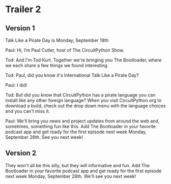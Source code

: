
# Trailer 2
## Version 1

Talk Like a Pirate Day is Monday, September 19th

Paul: Hi, I’m Paul Cutler, host of The CircuitPython Show.

Tod: And I’m Tod Kurt.  Together we're bringing you The Bootloader, where we each share a few things we found interesting.

Tod: Paul, did you know it's International Talk Like a Pirate Day?

Paul: I did!

Tod: But did you know that CircuitPython has a pirate language you can install like any other foreign language? When you visit CircuitPython.org to download a build, check out the drop down menu with the language choices and you can't miss it.

Paul: We'll bring you news and project updates from around the web and, sometimes, something fun like this.  Add The Bootloader in your favorite podcast app and get ready for the first episode next week Monday, September 26th.  See you next week!

## Version 2

They won't all be this silly, but they will informative and fun. Add The Bootloader in your favorite podcast app and get ready for the first episode next week Monday, September 26th.  We'll see you next week!
